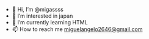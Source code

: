 - 👋 Hi, I’m @migassss
- 👀 I’m interested in japan
- 🌱 I’m currently learning HTML
- 📫 How to reach me miguelangelo2646@gmail.com

<!---
migassss/migassss is a ✨ special ✨ repository because its `README.md` (this file) appears on your GitHub profile.
You can click the Preview link to take a look at your changes.
--->
